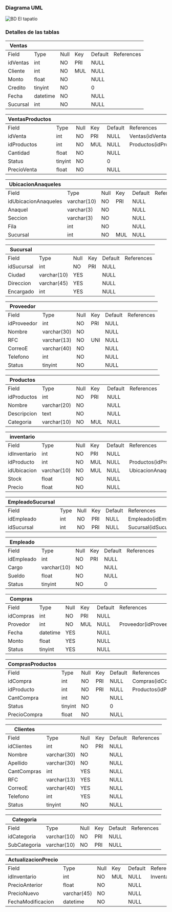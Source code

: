 

### Diagrama UML

![BD El tapatío](/Users/jorge/Dropbox/GitHub/BDRefacTapatio/UMLBDTapatio.png)

### Detalles de las tablas

| Ventas   |          |      |      |         |            |
| -------- | -------- | ---- | ---- | ------- | ---------- |
| Field    | Type     | Null | Key  | Default | References |
| idVentas | int      | NO   | PRI  | NULL    |            |
| Cliente  | int      | NO   | MUL  | NULL    |            |
| Monto    | float    | NO   |      | NULL    |            |
| Credito  | tinyint  | NO   |      | 0       |            |
| Fecha    | datetime | NO   |      | NULL    |            |
| Sucursal | int      | NO   |      | NULL    |            |

| VentasProductos |         |      |      |         |                        |
| --------------- | ------- | ---- | ---- | ------- | ---------------------- |
| Field           | Type    | Null | Key  | Default | References             |
| idVenta         | int     | NO   | PRI  | NULL    | Ventas(idVentas)       |
| idProductos     | int     | NO   | MUL  | NULL    | Productos(idProductos) |
| Cantidad        | float   | NO   |      | NULL    |                        |
| Status          | tinyint | NO   |      | 0       |                        |
| PrecioVenta     | float   | NO   |      | NULL    |                        |

| UbicacionAnaqueles   |             |      |      |         |            |
| -------------------- | ----------- | ---- | ---- | ------- | ---------- |
| Field                | Type        | Null | Key  | Default | References |
| idUbicacionAnaqueles | varchar(10) | NO   | PRI  | NULL    |            |
| Anaquel              | varchar(3)  | NO   |      | NULL    |            |
| Seccion              | varchar(3)  | NO   |      | NULL    |            |
| Fila                 | int         | NO   |      | NULL    |            |
| Sucursal             | int         | NO   | MUL  | NULL    |            |

| Sucursal   |             |      |      |         |            |
| ---------- | ----------- | ---- | ---- | ------- | ---------- |
| Field      | Type        | Null | Key  | Default | References |
| idSucursal | int         | NO   | PRI  | NULL    |            |
| Ciudad     | varchar(10) | YES  |      | NULL    |            |
| Direccion  | varchar(45) | YES  |      | NULL    |            |
| Encargado  | int         | YES  |      | NULL    |            |

| Proveedor   |             |      |      |         |            |
| ----------- | ----------- | ---- | ---- | ------- | ---------- |
| Field       | Type        | Null | Key  | Default | References |
| idProveedor | int         | NO   | PRI  | NULL    |            |
| Nombre      | varchar(30) | NO   |      | NULL    |            |
| RFC         | varchar(13) | NO   | UNI  | NULL    |            |
| CorreoE     | varchar(40) | NO   |      | NULL    |            |
| Telefono    | int         | NO   |      | NULL    |            |
| Status      | tinyint     | NO   |      | NULL    |            |

| Productos   |             |      |      |         |            |
| ----------- | ----------- | ---- | ---- | ------- | ---------- |
| Field       | Type        | Null | Key  | Default | References |
| idProductos | int         | NO   | PRI  | NULL    |            |
| Nombre      | varchar(20) | NO   |      | NULL    |            |
| Descripcion | text        | NO   |      | NULL    |            |
| Categoria   | varchar(10) | NO   | MUL  | NULL    |            |

| inventario   |             |      |      |         |                                          |
| ------------ | ----------- | ---- | ---- | ------- | ---------------------------------------- |
| Field        | Type        | Null | Key  | Default | References                               |
| idInventario | int         | NO   | PRI  | NULL    |                                          |
| idProducto   | int         | NO   | MUL  | NULL    | Productos(idProductos)                   |
| idUbicacion  | varchar(10) | NO   | MUL  | NULL    | UbicacionAnaqueles(idUbicacionAnaqueles) |
| Stock        | float       | NO   |      | NULL    |                                          |
| Precio       | float       | NO   |      | NULL    |                                          |

| EmpleadoSucursal |      |      |      |         |                      |
| ---------------- | ---- | ---- | ---- | ------- | -------------------- |
| Field            | Type | Null | Key  | Default | References           |
| idEmpleado       | int  | NO   | PRI  | NULL    | Empleado(idEmpleado) |
| idSucursal       | int  | NO   | PRI  | NULL    | Sucursal(idSucursal) |

| Empleado   |             |      |      |         |            |
| ---------- | ----------- | ---- | ---- | ------- | ---------- |
| Field      | Type        | Null | Key  | Default | References |
| idEmpleado | int         | NO   | PRI  | NULL    |            |
| Cargo      | varchar(10) | NO   |      | NULL    |            |
| Sueldo     | float       | NO   |      | NULL    |            |
| Status     | tinyint     | NO   |      | 0       |            |

| Compras   |          |      |      |         |                        |
| --------- | -------- | ---- | ---- | ------- | ---------------------- |
| Field     | Type     | Null | Key  | Default | References             |
| idCompras | int      | NO   | PRI  | NULL    |                        |
| Provedor  | int      | NO   | MUL  | NULL    | Proveedor(idProveedor) |
| Fecha     | datetime | YES  |      | NULL    |                        |
| Monto     | float    | YES  |      | NULL    |                        |
| Status    | tinyint  | YES  |      | NULL    |                        |

| ComprasProductos |         |      |      |         |                        |
| ---------------- | ------- | ---- | ---- | ------- | ---------------------- |
| Field            | Type    | Null | Key  | Default | References             |
| idCompra         | int     | NO   | PRI  | NULL    | Compras(idCompras)     |
| idProducto       | int     | NO   | PRI  | NULL    | Productos(idProductos) |
| CantCompra       | int     | NO   |      | NULL    |                        |
| Status           | tinyint | NO   |      | 0       |                        |
| PrecioCompra     | float   | NO   |      | NULL    |                        |

| Clientes    |             |      |      |         |            |
| ----------- | ----------- | ---- | ---- | ------- | ---------- |
| Field       | Type        | Null | Key  | Default | References |
| idClientes  | int         | NO   | PRI  | NULL    |            |
| Nombre      | varchar(30) | NO   |      | NULL    |            |
| Apellido    | varchar(30) | NO   |      | NULL    |            |
| CantCompras | int         | YES  |      | NULL    |            |
| RFC         | varchar(13) | YES  |      | NULL    |            |
| CorreoE     | varchar(40) | YES  |      | NULL    |            |
| Telefono    | int         | YES  |      | NULL    |            |
| Status      | tinyint     | NO   |      | NULL    |            |

| Categoria    |             |      |      |         |            |
| ------------ | ----------- | ---- | ---- | ------- | ---------- |
| Field        | Type        | Null | Key  | Default | References |
| idCategoria  | varchar(10) | NO   | PRI  | NULL    |            |
| SubCategoria | varchar(10) | NO   | PRI  | NULL    |            |

| ActualizacionPrecio |             |      |      |         |                         |
| ------------------- | ----------- | ---- | ---- | ------- | ----------------------- |
| Field               | Type        | Null | Key  | Default | References              |
| idInventario        | int         | NO   | MUL  | NULL    | Inventario(idInvenario) |
| PrecioAnterior      | float       | NO   |      | NULL    |                         |
| PrecioNuevo         | varchar(45) | NO   |      | NULL    |                         |
| FechaModificacion   | datetime    | NO   |      | NULL    |                         |

